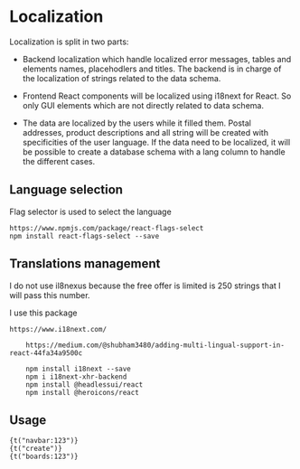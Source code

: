 # Localization

Localization is split in two parts:
* Backend localization which handle localized error messages, tables and elements names, placehodlers and titles. The backend is in charge of the localization of strings related to the data schema.
* Frontend React components will be localized using i18next for React. So only GUI elements which are not directly related to data schema.

* The data are localized by the users while it filled them. Postal addresses, product descriptions and all string will be created with specificities of the user language. If the data need to be localized, it will be possible to create a database schema with a lang column to handle the different cases.  

## Language selection

Flag selector is used to select the language

	https://www.npmjs.com/package/react-flags-select
	npm install react-flags-select --save

## Translations management

I do not use il8nexus because the free offer is limited is 250 strings that I will pass this number.

I use this package

    https://www.i18next.com/

		https://medium.com/@shubham3480/adding-multi-lingual-support-in-react-44fa34a9500c
		
		npm install i18next --save
		npm i i18next-xhr-backend
		npm install @headlessui/react
		npm install @heroicons/react   

## Usage

	{t("navbar:123")}	
	{t("create")}
	{t("boards:123")}	